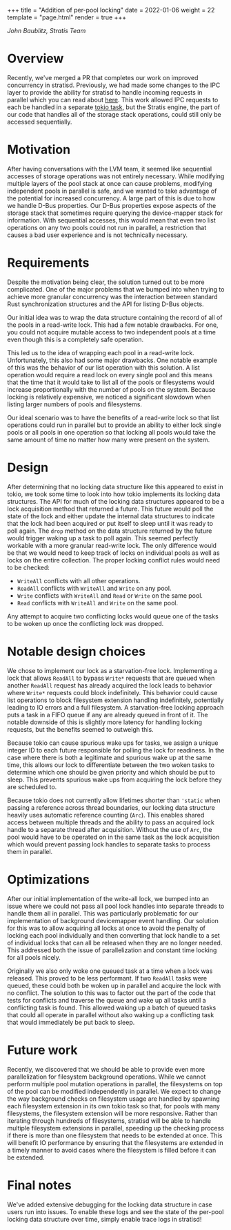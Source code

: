 +++
title = "Addition of per-pool locking"
date = 2022-01-06
weight = 22
template = "page.html"
render = true
+++

*John Baublitz, Stratis Team*

Overview
========
Recently, we've merged a PR that completes our work on improved concurrency in
stratisd.  Previously, we had made some changes to the IPC layer to provide the
ability for stratisd to handle incoming requests in parallel which you can read
about [here]. This work allowed IPC requests to each be handled
in a separate [tokio task], but the Stratis engine, the part of our code that
handles all of the storage stack operations, could still only be accessed
sequentially.

<!-- more -->

Motivation
==========
After having conversations with the LVM team, it seemed like sequential accesses
of storage operations was not entirely necessary. While modifying multiple layers
of the pool stack at once can cause problems, modifying independent pools in
parallel is safe, and we wanted to take advantage of the potential for increased
concurrency. A large part of this is due to how we handle D-Bus properties. Our
D-Bus properties expose aspects of the storage stack that sometimes require
querying the device-mapper stack for information. With sequential accesses,
this would mean that even two list operations on any two pools could not run in
parallel, a restriction that causes a bad user experience and is not technically
necessary.

Requirements
============
Despite the motivation being clear, the solution turned out to be more complicated.
One of the major problems that we bumped into when trying to achieve more granular
concurrency was the interaction between standard Rust synchronization structures
and the API for listing D-Bus objects.

Our initial idea was to wrap the data structure containing the record of all of
the pools in a read-write lock. This had a few notable drawbacks. For one, you
could not acquire mutable access to two independent pools at a time even though
this is a completely safe operation.

This led us to the idea of wrapping each pool in a read-write lock. Unfortunately,
this also had some major drawbacks. One notable example of this was the behavior of
our list operation with this solution. A list operation would require a read lock
on every single pool and this means that the time that it would take to list all of
the pools or filesystems would increase proportionally with the number of pools
on the system. Because locking is relatively expensive, we noticed a significant
slowdown when listing larger numbers of pools and filesystems.

Our ideal scenario was to have the benefits of a read-write lock so that list
operations could run in parallel but to provide an ability to either lock single
pools or all pools in one operation so that locking all pools would take the
same amount of time no matter how many were present on the system.

Design
======
After determining that no locking data structure like this appeared to exist
in tokio, we took some time to look into how tokio implements its locking data
structures. The API for much of the locking data structures appeared to
be a lock acquisition method that returned a future. This future would poll the state
of the lock and either update the internal data structures to indicate that
the lock had been acquired or put itself to sleep until it was ready to poll
again. The `drop` method on the data structure returned by the future would
trigger waking up a task to poll again. This seemed perfectly workable with
a more granular read-write lock. The only difference would be that we would
need to keep track of locks on individual pools as well as locks on the entire
collection. The proper locking conflict rules would need to be checked:

* `WriteAll` conflicts with all other operations.
* `ReadAll` conflicts with `WriteAll` and `Write` on any pool.
* `Write` conflicts with `WriteAll` and `Read` or `Write` on the same pool.
* `Read` conflicts with `WriteAll` and `Write` on the same pool.

Any attempt to acquire two conflicting locks would queue one of the tasks to
be woken up once the conflicting lock was dropped.

Notable design choices
======================
We chose to implement our lock as a starvation-free lock. Implementing a lock
that allows `ReadAll` to bypass `Write*` requests that are queued when another
`ReadAll` request has already acquired the lock leads to behavior where `Write*`
requests could block indefinitely. This behavior could cause list operations to
block filesystem extension handling indefinitely, potentially leading to IO errors
and a full filesystem. A starvation-free locking approach puts a task in a FIFO
queue if any are already queued in front of it. The notable downside of this is
slightly more latency for handling locking requests, but the benefits seemed to
outweigh this.

Because tokio can cause spurious wake ups for tasks, we assign a unique integer
ID to each future responsible for polling the lock for readiness. In the case
where there is both a legitimate and spurious wake up at the same time, this
allows our lock to differentiate between the two woken tasks to determine which
one should be given priority and which should be put to sleep. This prevents
spurious wake ups from acquiring the lock before they are scheduled to.

Because tokio does not currently allow lifetimes shorter than `'static` when
passing a reference across thread boundaries, our locking data structure
heavily uses automatic reference counting (`Arc`). This enables shared access
between multiple threads and the ability to pass an acquired lock handle to
a separate thread after acquisition. Without the use of `Arc`, the pool would
have to be operated on in the same task as the lock acquisition which would
prevent passing lock handles to separate tasks to process them in parallel.

Optimizations
=============
After our initial implementation of the write-all lock, we bumped into an issue
where we could not pass all pool lock handles into separate threads to handle
them all in parallel. This was particularly problematic for our implementation
of background devicemapper event handling. Our solution for this was to allow
acquiring all locks at once to avoid the penalty of locking each pool individually
and then converting that lock handle to a set of individual locks that can all
be released when they are no longer needed. This addressed both the issue of
parallelization and constant time locking for all pools nicely.

Originally we also only woke one queued task at a time when a lock was released.
This proved to be less performant. If two `ReadAll` tasks were queued, these could
both be woken up in parallel and acquire the lock with no conflict. The solution
to this was to factor out the part of the code that tests for conflicts and traverse
the queue and wake up all tasks until a conflicting task is found. This allowed
waking up a batch of queued tasks that could all operate in parallel without
also waking up a conflicting task that would immediately be put back to sleep.

Future work
===========
Recently, we discovered that we should be able to provide even more
parallelization for filesystem background operations. While we cannot perform
multiple pool mutation operations in parallel, the filesystems on top of the
pool can be modified independently in parallel. We expect to change the way
background checks on filesystem usage are handled by spawning each filesystem
extension in its own tokio task so that, for pools with many filesystems, the
filesystem extension will be more responsive. Rather than iterating through
hundreds of filesystems, stratisd will be able to handle multiple filesystem
extensions in parallel, speeding up the checking process if there is more than
one filesystem that needs to be extended at once. This will benefit IO performance
by ensuring that the filesystems are extended in a timely manner to avoid cases
where the filesystem is filled before it can be extended.

Final notes
===========
We've added extensive debugging for the locking data structure in case users run
into issues. To enable these logs and see the state of the per-pool locking data
structure over time, simply enable trace logs in stratisd!

[here]: @/multi-threading.md
[tokio task]: https://tokio.rs/tokio/tutorial/spawning
